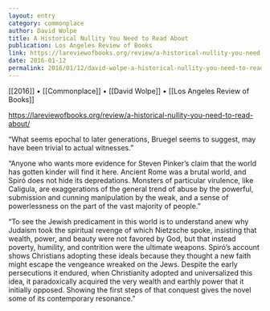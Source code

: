 ```yaml
---
layout: entry
category: commonplace
author: David Wolpe
title: A Historical Nullity You Need to Read About
publication: Los Angeles Review of Books
link: https://lareviewofbooks.org/review/a-historical-nullity-you-need-to-read-about/
date: 2016-01-12
permalink: 2016/01/12/david-wolpe-a-historical-nullity-you-need-to-read-about
---
```


[[2016]] • [[Commonplace]] • [[David Wolpe]] • [[Los Angeles Review of Books]]

https://lareviewofbooks.org/review/a-historical-nullity-you-need-to-read-about/

“What seems epochal to later generations, Bruegel seems to suggest, may have been trivial to actual witnesses.”

“Anyone who wants more evidence for Steven Pinker’s claim that the world has gotten kinder will find it here. Ancient Rome was a brutal world, and Spiró does not hide its depredations. Monsters of particular virulence, like Caligula, are exaggerations of the general trend of abuse by the powerful, submission and cunning manipulation by the weak, and a sense of powerlessness on the part of the vast majority of people.”

“To see the Jewish predicament in this world is to understand anew why Judaism took the spiritual revenge of which Nietzsche spoke, insisting that wealth, power, and beauty were not favored by God, but that instead poverty, humility, and contrition were the ultimate weapons. Spiró’s account shows Christians adopting these ideals because they thought a new faith might escape the vengeance wreaked on the Jews. Despite the early persecutions it endured, when Christianity adopted and universalized this idea, it paradoxically acquired the very wealth and earthly power that it initially opposed. Showing the first steps of that conquest gives the novel some of its contemporary resonance.”
